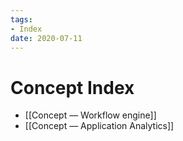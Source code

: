 ```yaml
---
tags:
- Index
date: 2020-07-11
---
```


# Concept  Index

<!--
```dataview
List
From #Concept 
```
-->

- [[Concept — Workflow engine]]
- [[Concept — Application Analytics]]

